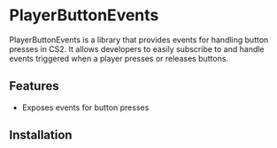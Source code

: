 # PlayerButtonEvents

PlayerButtonEvents is a library that provides events for handling button presses in CS2. It allows developers to easily subscribe to and handle events triggered when a player presses or releases buttons.

## Features

- Exposes events for button presses

## Installation

